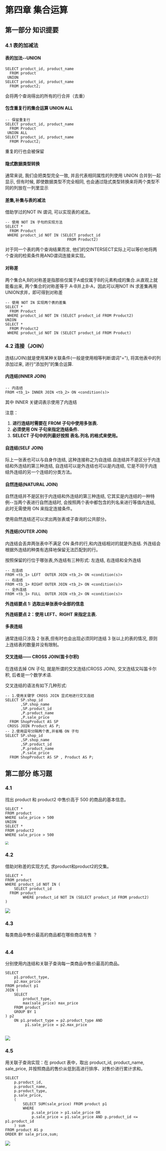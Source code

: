 # 第四章 集合运算

## 第一部分 知识提要

### 4.1 表的加减法

#### 表的加法--UNION

```mysql
SELECT product_id, product_name
  FROM product
 UNION
SELECT product_id, product_name
  FROM product2;
```

会将两个查询得出的所有的行合并（去重）

#### 包含重复行的集合运算 UNION ALL

```mysql
-- 保留重复行
SELECT product_id, product_name
  FROM Product
 UNION ALL
SELECT product_id, product_name
  FROM Product2;
```

重复的行也会被保留



#### 隐式数据类型转换

通常来说, 我们会把类型完全一致, 并且代表相同属性的列使用 UNION 合并到一起显示, 但有时候, 即使数据类型不完全相同, 也会通过隐式类型转换来将两个类型不同的列放在一列里显示

#### 差集,补集与表的减法

借助学过的NOT IN 谓词, 可以实现表的减法。

```mysql
-- 使用 NOT IN 子句的实现方法
SELECT * 
  FROM Product
 WHERE product_id NOT IN (SELECT product_id 
                            FROM Product2)
```

对于同一个表的两个查询结果而言, 他们的交INTERSECT实际上可以等价地将两个查询的检索条件用AND谓词连接来实现。

#### 对称差

两个集合A,B的对称差是指那些仅属于A或仅属于B的元素构成的集合.从直观上就能看出来, 两个集合的对称差等于 A-B并上B-A，因此可以用NOT IN 求差集再用UNION求并，即可得到对称差

```mysql
-- 使用 NOT IN 实现两个表的差集
SELECT * 
  FROM Product
 WHERE product_id NOT IN (SELECT product_id FROM Product2)
UNION
SELECT * 
  FROM Product2
 WHERE product_id NOT IN (SELECT product_id FROM Product)
```

### 4.2 连接（JOIN）

连结(JOIN)就是使用某种关联条件(一般是使用相等判断谓词"="), 将其他表中的列添加过来, 进行“添加列”的集合运算. 

#### 内连结(INNER JOIN)

```mysql
-- 内连结
FROM <tb_1> INNER JOIN <tb_2> ON <condition(s)>
```

其中 INNER 关键词表示使用了内连结

注意：

1. **进行连结时需要在 FROM 子句中使用多张表.**
2. **必须使用 ON 子句来指定连结条件.**
3. **SELECT 子句中的列最好按照 表名.列名 的格式来使用。**

#### 自连结(SELF JOIN)

际上一张表也可以与自身作连结, 这种连接称之为自连结.自连结并不是区分于内连结和外连结的第三种连结, 自连结可以是外连结也可以是内连结, 它是不同于内连结外连结的另一个连结的分类方法。

#### 自然连结(NATURAL JOIN)

自然连结并不是区别于内连结和外连结的第三种连结, 它其实是内连结的一种特例--当两个表进行自然连结时, 会按照两个表中都包含的列名来进行等值内连结, 此时无需使用 ON 来指定连接条件。

使用自然连结还可以求出两张表或子查询的公共部分。

#### 外连结(OUTER JOIN)

内连结会丢弃两张表中不满足 ON 条件的行,和内连结相对的就是外连结. 外连结会根据外连结的种类有选择地保留无法匹配到的行。

按照保留的行位于哪张表,外连结有三种形式: 左连结, 右连结和全外连结

```mysql
-- 左连结     
FROM <tb_1> LEFT  OUTER JOIN <tb_2> ON <condition(s)>
-- 右连结     
FROM <tb_1> RIGHT OUTER JOIN <tb_2> ON <condition(s)>
-- 全外连结
FROM <tb_1> FULL  OUTER JOIN <tb_2> ON <condition(s)>
```

**外连结要点 1: 选取出单张表中全部的信息**

 **外连结要点 2：使用 LEFT、RIGHT 来指定主表.**

#### 多表连结

通常连结只涉及 2 张表,但有时也会出现必须同时连结 3 张以上的表的情况, 原则上连结表的数量并没有限制。

#### 交叉连结—— CROSS JOIN(笛卡尔积)

在连结去掉 ON 子句, 就是所谓的交叉连结(CROSS JOIN), 交叉连结又叫笛卡尔积, 后者是一个数学术语. 	

交叉连结的语法有如下几种形式:

```mysql
-- 1.使用关键字 CROSS JOIN 显式地进行交叉连结
SELECT SP.shop_id
       ,SP.shop_name
       ,SP.product_id
       ,P.product_name
       ,P.sale_price
  FROM ShopProduct AS SP
 CROSS JOIN Product AS P;
-- 2.使用逗号分隔两个表,并省略 ON 子句
SELECT SP.shop_id
       ,SP.shop_name
       ,SP.product_id
       ,P.product_name
       ,P.sale_price
  FROM ShopProduct AS SP , Product AS P;
```

## 第二部分 练习题

### 4.1

找出 product 和 product2 中售价高于 500 的商品的基本信息。

```mysql
SELECT *
FROM product
WHERE sale_price > 500
UNION
SELECT *
FROM product2
WHERE sale_price > 500
```

<img src="https://files.catbox.moe/ipoy2m.png" style="zoom:67%;" />

### 4.2

借助对称差的实现方式, 求product和product2的交集。

```mysql
SELECT *
FROM product
WHERE product_id NOT IN (
	SELECT product_id 
  FROM product
		WHERE product_id NOT IN (SELECT product_id FROM product2)
)
```

![](https://files.catbox.moe/15ezc2.png)

### 4.3

每类商品中售价最高的商品都在哪些商店有售 ？

```

```



### 4.4

分别使用内连结和关联子查询每一类商品中售价最高的商品。

```mysql
SELECT
	p1.product_type,
	p2.max_price
FROM product p1
JOIN (
	SELECT 
		product_type,
		max(sale_price) max_price
	FROM product
	GROUP BY 1
) p2 
	ON p1.product_type = p2.product_type AND 
		 p1.sale_price = p2.max_price
```

```

```

![](https://files.catbox.moe/ckzq5x.png)

### 4.5

用关联子查询实现：在 product 表中，取出 product_id, product_name, sale_price, 并按照商品的售价从低到高进行排序、对售价进行累计求和。

```mysql
SELECT 
	p.product_id,
	p.product_name,
	p.product_type,
	p.sale_price,
	(
		SELECT SUM(sale_price) FROM product p1
		WHERE 
			p.sale_price > p1.sale_price OR 
			p.sale_price = p1.sale_price AND p.product_id <= p1.product_id
	) sum
FROM product AS p
ORDER BY sale_price,sum;
```

![](https://files.catbox.moe/nyxqxi.png)
